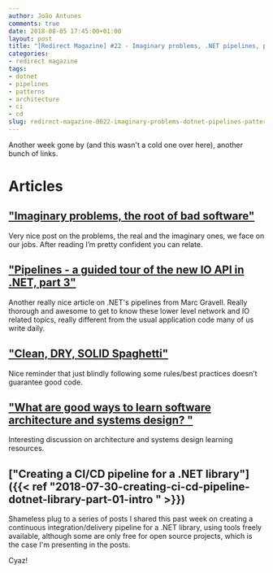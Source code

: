 ```yaml
---
author: João Antunes
comments: true
date: 2018-08-05 17:45:00+01:00
layout: post
title: "[Redirect Magazine] #22 - Imaginary problems, .NET pipelines, patterns misuse, architecture resources and CI/CD"
categories:
- redirect magazine
tags:
- dotnet
- pipelines
- patterns
- architecture
- ci
- cd
slug: redirect-magazine-0022-imaginary-problems-dotnet-pipelines-patterns-misuse-architecture-resources-ci-cd
---
```


Another week gone by (and this wasn't a cold one over here), another bunch of links.

# Articles
## ["Imaginary problems, the root of bad software"](https://medium.com/@george3d6/imaginary-problems-d4f2921bd1b8)
Very nice post on the problems, the real and the imaginary ones, we face on our jobs. After reading I’m pretty confident you can relate.
<br/>
## ["Pipelines - a guided tour of the new IO API in .NET, part 3"](https://blog.marcgravell.com/2018/07/pipe-dreams-part-3.html)
Another really nice article on .NET's pipelines from Marc Gravell. Really thorough and awesome to get to know these lower level network and IO related topics, really different from the usual application code many of us write daily.
<br/>
## ["Clean, DRY, SOLID Spaghetti"](https://dev.to/codemouse92/clean-dry-solid-spaghetti-1lgm)
Nice reminder that just blindly following some rules/best practices doesn’t guarantee good code.
<br/>
## ["What are good ways to learn software architecture and systems design? "](https://dev.to/mikkpr/what-are-good-ways-to-learn-software-architecture-and-systems-design-38b9)
Interesting discussion on architecture and systems design learning resources.
<br/>
## ["Creating a CI/CD pipeline for a .NET library"]({{< ref "2018-07-30-creating-ci-cd-pipeline-dotnet-library-part-01-intro " >}})
Shameless plug to a series of posts I shared this past week on creating a continuous integration/delivery pipeline for a .NET library, using tools freely available, although some are only free for open source projects, which is the case I'm presenting in the posts.
<br/>

Cyaz!